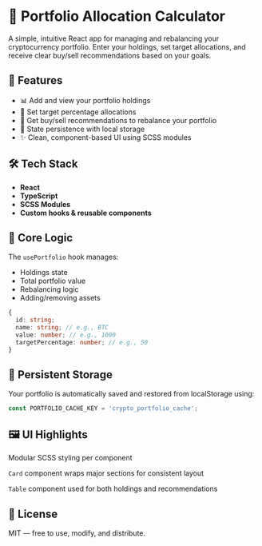 # 💼 Portfolio Allocation Calculator

A simple, intuitive React app for managing and rebalancing your cryptocurrency portfolio. Enter your holdings, set target allocations, and receive clear buy/sell recommendations based on your goals.

## 🚀 Features

- 📊 Add and view your portfolio holdings
- 🎯 Set target percentage allocations
- 🔁 Get buy/sell recommendations to rebalance your portfolio
- 💾 State persistence with local storage
- ✨ Clean, component-based UI using SCSS modules

## 🛠️ Tech Stack

- **React**
- **TypeScript**
- **SCSS Modules**
- **Custom hooks & reusable components**

## 🧠 Core Logic

The `usePortfolio` hook manages:

- Holdings state
- Total portfolio value
- Rebalancing logic
- Adding/removing assets

```ts
{
  id: string;
  name: string; // e.g., BTC
  value: number; // e.g., 1000
  targetPercentage: number; // e.g., 50
}
```

## 💾 Persistent Storage
Your portfolio is automatically saved and restored from localStorage using:

```ts
const PORTFOLIO_CACHE_KEY = 'crypto_portfolio_cache';
```

## 🖼️ UI Highlights
Modular SCSS styling per component

`Card` component wraps major sections for consistent layout

`Table` component used for both holdings and recommendations


## 📄 License
MIT — free to use, modify, and distribute.